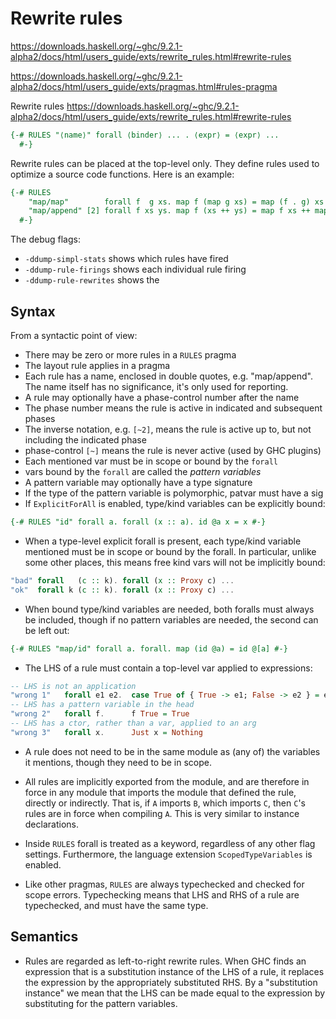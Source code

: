 # Rewrite rules

https://downloads.haskell.org/~ghc/9.2.1-alpha2/docs/html/users_guide/exts/rewrite_rules.html#rewrite-rules

https://downloads.haskell.org/~ghc/9.2.1-alpha2/docs/html/users_guide/exts/pragmas.html#rules-pragma

Rewrite rules
https://downloads.haskell.org/~ghc/9.2.1-alpha2/docs/html/users_guide/exts/rewrite_rules.html#rewrite-rules


```hs
{-# RULES "⟨name⟩" forall ⟨binder⟩ ... . ⟨expr⟩ = ⟨expr⟩ ...
  #-}
```

Rewrite rules can be placed at the top-level only. They define rules used to optimize a source code functions. Here is an example:

```hs
{-# RULES
    "map/map"        forall f  g xs. map f (map g xs) = map (f . g) xs
    "map/append" [2] forall f xs ys. map f (xs ++ ys) = map f xs ++ map f ys
  #-}
```

The debug flags:
* `-ddump-simpl-stats`   shows which rules have fired
* `-ddump-rule-firings`  shows each individual rule firing
* `-ddump-rule-rewrites` shows the 

## Syntax

From a syntactic point of view:
- There may be zero or more rules in a `RULES` pragma
- The layout rule applies in a pragma
- Each rule has a name, enclosed in double quotes, e.g. "map/append". The name itself has no significance, it's only used for reporting.
- A rule may optionally have a phase-control number after the name
- The phase number means the rule is active in indicated and subsequent phases
- The inverse notation, e.g. `[~2]`, means the rule is active up to, but not including the indicated phase
- phase-control `[~]` means the rule is never active (used by GHC plugins)
- Each mentioned var must be in scope or bound by the `forall`
- vars bound by the `forall` are called the *pattern variables*
- A pattern variable may optionally have a type signature
- If the type of the pattern variable is polymorphic, patvar must have a sig
- If `ExplicitForAll` is enabled, type/kind variables can be explicitly bound:

```hs
{-# RULES "id" forall a. forall (x :: a). id @a x = x #-}
```

- When a type-level explicit forall is present, each type/kind variable mentioned must be in scope or bound by the forall. In particular, unlike some other places, this means free kind vars will not be implicitly bound:

```hs
"bad" forall   (c :: k). forall (x :: Proxy c) ...
"ok"  forall k (c :: k). forall (x :: Proxy c) ...
```

- When bound type/kind variables are needed, both foralls must always be included, though if no pattern variables are needed, the second can be left out:

```hs
{-# RULES "map/id" forall a. forall. map (id @a) = id @[a] #-}
```

- The LHS of a rule must contain a top-level var applied to expressions:

```hs
-- LHS is not an application
"wrong 1"   forall e1 e2.  case True of { True -> e1; False -> e2 } = e1
-- LHS has a pattern variable in the head
"wrong 2"   forall f.      f True = True
-- LHS has a ctor, rather than a var, applied to an arg
"wrong 3"   forall x.      Just x = Nothing
```

- A rule does not need to be in the same module as (any of) the variables it mentions, though they need to be in scope.

- All rules are implicitly exported from the module, and are therefore in force in any module that imports the module that defined the rule, directly or indirectly. That is, if `A` imports `B`, which imports `C`, then `C`'s rules are in force when compiling `A`. This is very similar to instance declarations.

- Inside `RULES` forall is treated as a keyword, regardless of any other flag settings. Furthermore, the language extension `ScopedTypeVariables` is enabled.

- Like other pragmas, `RULES` are always typechecked and checked for scope errors. Typechecking means that LHS and RHS of a rule are typechecked, and must have the same type.


## Semantics

* Rules are regarded as left-to-right rewrite rules. When GHC finds an expression that is a substitution instance of the LHS of a rule, it replaces the expression by the appropriately substituted RHS. By a "substitution instance" we mean that the LHS can be made equal to the expression by substituting for the pattern variables.
